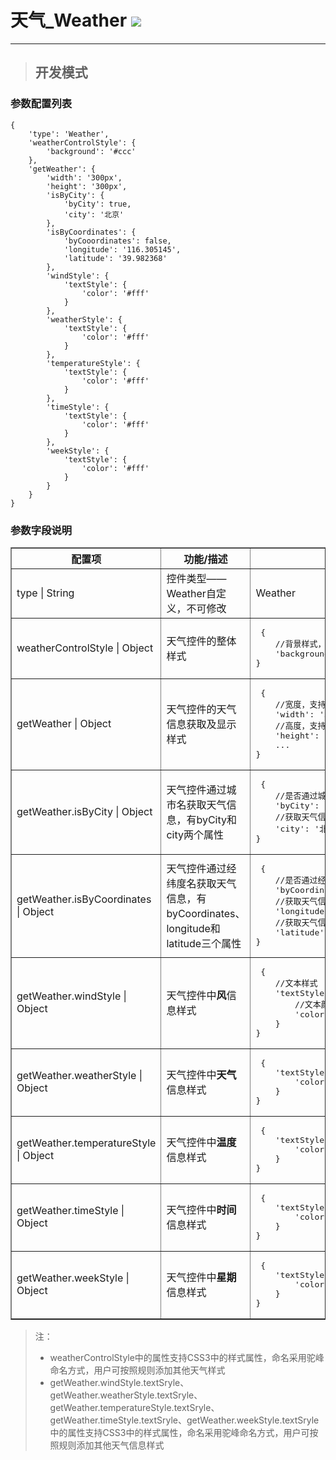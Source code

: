 # 天气\_Weather ![](/assets/Weather.png)

---

> ## 开发模式

### 参数配置列表

```
{
    'type': 'Weather',
    'weatherControlStyle': {
        'background': '#ccc'
    },
    'getWeather': {
        'width': '300px',
        'height': '300px',
        'isByCity': {
            'byCity': true,
            'city': '北京'
        },
        'isByCoordinates': {
            'byCooordinates': false,
            'longitude': '116.305145',
            'latitude': '39.982368'
        },
        'windStyle': {
            'textStyle': {
                'color': '#fff'
            }
        },
        'weatherStyle': {
            'textStyle': {
                'color': '#fff'
            }
        },
        'temperatureStyle': {
            'textStyle': {
                'color': '#fff'
            }
        },
        'timeStyle': {
            'textStyle': {
                'color': '#fff'
            }
        },
        'weekStyle': {
            'textStyle': {
                'color': '#fff'
            }
        }
    }
}
```

### 参数字段说明

<table border="1">
<tr>
	<th width="15%">配置项</th>
	<th width="30%">功能/描述</th>
	<th>可选参数</th>
</tr>
<tr>
	<td>type | String</td>
	<td>控件类型——Weather自定义，不可修改</td>
	<td>Weather</td>
</tr>
<tr>
	<td>weatherControlStyle | Object</td>
	<td>天气控件的整体样式</td>
	<td><pre> {
	//背景样式，支持CSS3中background的参数值
	'background': '#ccc'
}</pre></td>
</tr>
<tr>
	<td>getWeather | Object</td>
	<td>天气控件的天气信息获取及显示样式</td>
	<td><pre> {
	//宽度，支持CSS3中width的参数值
	'width': '300px',
	//高度，支持CSS3中height的参数值
	'height': '300px',
	...
}</pre></td>
</tr>
<tr>
	<td>getWeather.isByCity | Object</td>
	<td>天气控件通过城市名获取天气信息，有byCity和city两个属性</td>
	<td><pre> {
	//是否通过城市名获取天气信息，Bool
	'byCity': 'true',
	//获取天气信息的城市名，String
	'city': '北京'
}</pre></td>
</tr>
<tr>
	<td>getWeather.isByCoordinates | Object</td>
	<td>天气控件通过经纬度名获取天气信息，有byCoordinates、longitude和latitude三个属性</td>
	<td><pre> {
	//是否通过经纬度获取天气信息，Bool
	'byCoordinates': 'true',
	//获取天气信息的经度，String
	'longitude': '116.305145',
	//获取天气信息的纬度，String
	'latitude': '39.982368'
}</pre></td>
</tr>
<tr>
	<td>getWeather.windStyle | Object</td>
	<td>天气控件中<b>风</b>信息样式</td>
	<td><pre> {
	//文本样式
	'textStyle': {
		//文本颜色，支持CSS3中颜色的参数值
		'color': '#fff'
	}
}</pre></td>
</tr>
<tr>
	<td>getWeather.weatherStyle | Object</td>
	<td>天气控件中<b>天气</b>信息样式</td>
	<td><pre> {
	'textStyle': {
		'color': '#fff'
	}
}</pre></td>
</tr>
<tr>
	<td>getWeather.temperatureStyle | Object</td>
	<td>天气控件中<b>温度</b>信息样式</td>
	<td><pre> {
	'textStyle': {
		'color': '#fff'
	}
}</pre></td>
</tr>
<tr>
	<td>getWeather.timeStyle | Object</td>
	<td>天气控件中<b>时间</b>信息样式</td>
	<td><pre> {
	'textStyle': {
		'color': '#fff'
	}
}</pre></td>
</tr>
<tr>
	<td>getWeather.weekStyle | Object</td>
	<td>天气控件中<b>星期</b>信息样式</td>
	<td><pre> {
	'textStyle': {
		'color': '#fff'
	}
}</pre></td>
</tr>
</table>

> 注：
>
> * weatherControlStyle中的属性支持CSS3中的样式属性，命名采用驼峰命名方式，用户可按照规则添加其他天气样式
> * getWeather.windStyle.textSryle、getWeather.weatherStyle.textSryle、getWeather.temperatureStyle.textSryle、getWeather.timeStyle.textSryle、getWeather.weekStyle.textSryle中的属性支持CSS3中的样式属性，命名采用驼峰命名方式，用户可按照规则添加其他天气信息样式



